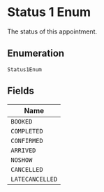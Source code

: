 
# Status 1 Enum

The status of this appointment.

## Enumeration

`Status1Enum`

## Fields

| Name |
|  --- |
| `BOOKED` |
| `COMPLETED` |
| `CONFIRMED` |
| `ARRIVED` |
| `NOSHOW` |
| `CANCELLED` |
| `LATECANCELLED` |

